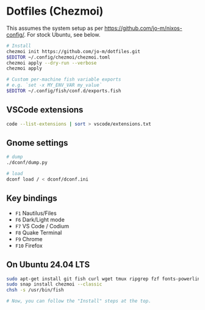 # Dotfiles (Chezmoi)

This assumes the system setup as per https://github.com/jo-m/nixos-config/.
For stock Ubuntu, see below.

```bash
# Install
chezmoi init https://github.com/jo-m/dotfiles.git
$EDITOR ~/.config/chezmoi/chezmoi.toml
chezmoi apply --dry-run --verbose
chezmoi apply

# Custom per-machine fish variable exports
# e.g. `set -x MY_ENV_VAR my_value`
$EDITOR ~/.config/fish/conf.d/exports.fish
```

## VSCode extensions

```bash
code --list-extensions | sort > vscode/extensions.txt
```

## Gnome settings

```bash
# dump
./dconf/dump.py

# load
dconf load / < dconf/dconf.ini
```

## Key bindings

- `F1` Nautilus/Files
- `F6` Dark/Light mode
- `F7` VS Code / Codium
- `F8` Quake Terminal
- `F9` Chrome
- `F10` Firefox

## On Ubuntu 24.04 LTS

```bash
sudo apt-get install git fish curl wget tmux ripgrep fzf fonts-powerline
sudo snap install chezmoi --classic
chsh -s /usr/bin/fish

# Now, you can follow the "Install" steps at the top.
```

